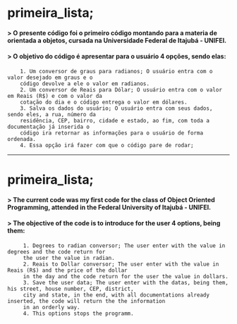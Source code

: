 # primeira_lista;

#### > O presente código foi o primeiro código montando para a materia de orientada a objetos, cursada na Universidade Federal de Itajubá - UNIFEI.

#### > O objetivo do código é apresentar para o usuário 4 opções, sendo elas:
        1. Um conversor de graus para radianos; O usuário entra com o valor desejado em graus e o 
        código devolve a ele o valor em radianos.
        2. Um conversor de Reais para Dólar; O usuário entra com o valor em Reais (R$) e com o valor da
        cotação do dia e o código entrega o valor em dólares.
        3. Salva os dados do usuário; O usuário entra com seus dados, sendo eles, a rua, número da 
        residência, CEP, bairro, cidade e estado, ao fim, com toda a documentação já inserida o 
        código ira retornar as informações para o usuário de forma ordenada.
        4. Essa opção irá fazer com que o código pare de rodar;
 ------------------------------
 # primeira_lista;
 
 #### > The current code was my first code for the class of Object Oriented Programming, attended in the Federal University of Itajubá - UNIFEI.
 
 #### > The objective of the code is to introduce for the user 4 options, being them:
         1. Degrees to radian conversor; The user enter with the value in degrees and the code return for
         the user the value in radian.  
         2. Reais to Dollar conversor; The user enter with the value in Reais (R$) and the price of the dollar 
         in the day and the code return for the user the value in dollars.
         3. Save the user data; The user enter with the datas, being them, his street, house number, CEP, district,
         city and state, in the end, with all documentations already inserted, the code will return the the information
         in an orderly way.
         4. This options stops the programm.
